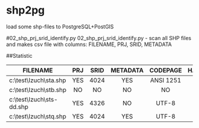 # shp2pg
load some shp-files to PostgreSQL+PostGIS 

#02_shp_prj_srid_identify.py
02_shp_prj_srid_identify.py  - scan all SHP files and makes csv file with columns: FILENAME, PRJ, SRID, METADATA

##Statistic  

|FILENAME|PRJ|SRID|METADATA|CODEPAGE|HAS_DEFIS|
|----------|:----:|:---:|:------:|:---:|:---:|
|c:\test\Izuch\sta.shp|YES|4024|YES |ANSI 1251|NO|
|c:\test\Izuch\stb.shp|NO|NO|NO |NO|NO|
|c:\test\Izuch\sts-dd.shp|YES|4326|NO |UTF-8|YES|
|c:\test\Izuch\stq.shp|YES|4024|YES |UTF-8|NO|
